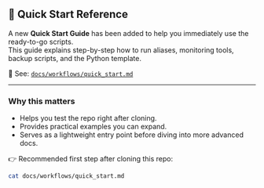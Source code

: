 ## 📌 Quick Start Reference

A new **Quick Start Guide** has been added to help you immediately use the ready-to-go scripts.  
This guide explains step-by-step how to run aliases, monitoring tools, backup scripts, and the Python template.

📄 See: [`docs/workflows/quick_start.md`](../workflows/quick_start.md)

---

### Why this matters
- Helps you test the repo right after cloning.
- Provides practical examples you can expand.
- Serves as a lightweight entry point before diving into more advanced docs.

👉 Recommended first step after cloning this repo:  
```bash
cat docs/workflows/quick_start.md
```
